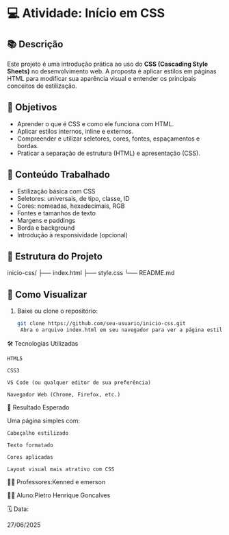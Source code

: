 # 💻 Atividade: Início em CSS

## 📚 Descrição
Este projeto é uma introdução prática ao uso do **CSS (Cascading Style Sheets)** no desenvolvimento web. A proposta é aplicar estilos em páginas HTML para modificar sua aparência visual e entender os principais conceitos de estilização.

## 🎯 Objetivos

- Aprender o que é CSS e como ele funciona com HTML.
- Aplicar estilos internos, inline e externos.
- Compreender e utilizar seletores, cores, fontes, espaçamentos e bordas.
- Praticar a separação de estrutura (HTML) e apresentação (CSS).

## 🧠 Conteúdo Trabalhado

- Estilização básica com CSS
- Seletores: universais, de tipo, classe, ID
- Cores: nomeadas, hexadecimais, RGB
- Fontes e tamanhos de texto
- Margens e paddings
- Borda e background
- Introdução à responsividade (opcional)

## 📁 Estrutura do Projeto
inicio-css/
├── index.html
├── style.css
└── README.md

## 🧪 Como Visualizar

1. Baixe ou clone o repositório:
   ```bash
   git clone https://github.com/seu-usuario/inicio-css.git
    Abra o arquivo index.html em seu navegador para ver a página estilizada.

🛠️ Tecnologias Utilizadas

    HTML5

    CSS3

    VS Code (ou qualquer editor de sua preferência)

    Navegador Web (Chrome, Firefox, etc.)

🚀 Resultado Esperado

Uma página simples com:

    Cabeçalho estilizado

    Texto formatado

    Cores aplicadas

    Layout visual mais atrativo com CSS

👨‍🏫 Professores:Kenned e emerson


🧑‍🎓 Aluno:Pietro Henrique Goncalves


🗓️ Data:

27/06/2025
